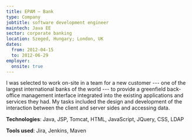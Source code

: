 ```yaml
---
title: EPAM — Bank
type: Company
jobtitle: software development engineer
maintech: Java EE
sector: corporate banking
location: Szeged, Hungary; London, UK
dates:
  from: 2012-04-15
  to: 2012-06-29
employer:
  onsite: true
---
```


I was selected to work on-site in a team for a new customer --- one of the largest international banks of the world --- to provide a greenfield back-office management interface integrated into the existing applications and services they had. My tasks included the design and development of the interaction between the client and server sides and accessing data.

**Technologies**: Java, JSP, Tomcat, HTML, JavaScript, JQuery, CSS, LDAP

**Tools used**: Jira, Jenkins, Maven

